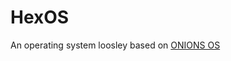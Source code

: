 # HexOS
An operating system loosley based on <a href= "https://github.com/parzival129/onionsos">ONIONS OS</a>
